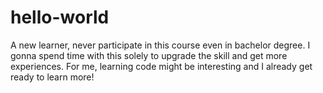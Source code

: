 # hello-world
A new learner, never participate in this course even in bachelor degree. I gonna spend time with this solely to upgrade the skill and get more experiences. For me, learning code might be interesting and I already get ready to learn more!
